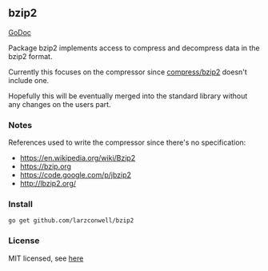 bzip2
---

[GoDoc](http://godoc.org/github.com/larzconwell/bzip2)

Package bzip2 implements access to compress and decompress data in the bzip2 format.

Currently this focuses on the compressor since [compress/bzip2](http://golang.org/pkg/compress/bzip2) doesn't include one.

Hopefully this will be eventually merged into the standard library without any changes on the users part.

### Notes

References used to write the compressor since there's no specification:
- https://en.wikipedia.org/wiki/Bzip2
- https://bzip.org
- https://code.google.com/p/jbzip2
- http://lbzip2.org/

### Install

```
go get github.com/larzconwell/bzip2
```

### License

MIT licensed, see [here](https://raw.github.com/larzconwell/bzip2/master/LICENSE)
